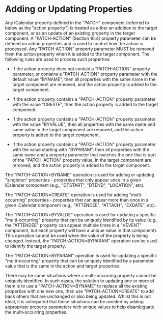 # Adding or Updating Properties

Any iCalendar property defined in the "PATCH" component (referred to
below as the "action property") is treated as either an addition to
the target component, or as an update of an existing property in the
target component.  A "PATCH-ACTION" (Section 10.4) property parameter
can be defined on action properties and is used to control how the
action is processed.  Any "PATCH-ACTION" property parameter MUST be
removed from the action property when it is added to the target
component.  The following rules are used to process such properties:

* If the action property does not contain a "PATCH-ACTION" property
  parameter, or contains a "PATCH-ACTION" property parameter with
  the default value "BYNAME", then all properties with the same
  name in the target component are removed, and the action property
  is added to the target component.

* If the action property contains a "PATCH-ACTION" property
  parameter with the value "CREATE", then the action property is
  added to the target component.

* If the action property contains a "PATCH-ACTION" property
  parameter with the value "BYVALUE", then all properties with the
  same name and same value in the target component are removed, and
  the action property is added to the target component.

* If the action property contains a "PATCH-ACTION" property
  parameter with the value starting with "BYPARAM", then all
  properties with the same name and a property parameter that
  matches the one that is part of the "PATCH-ACTION" property
  value, in the target component are removed, and the action
  property is added to the target component.

The "PATCH-ACTION=BYNAME" operation is used for adding or updating
"singleton" properties - properties that only appear once in a given
iCalendar component (e.g., "DTSTART", "DTEND", "LOCATION", etc).

The "PATCH-ACTION=CREATE" operation is used for adding "multi-
occurring" properties - properties that can appear more than once in
a given iCalendar component (e.g., "ATTENDEE", "ATTACH", "EXDATE",
etc).

The "PATCH-ACTION=BYVALUE" operation is used for updating a specific
"multi-occurring" property that can be uniquely identified by its
value (e.g., the "ATTENDEE" property can appear multiple times in a
"VEVENT" component, but each property will have a unique value in
that component).  This operation cannot be used when the value of the
property is being changed.  Instead, the "PATCH-ACTION=BYPARAM"
operation can be used to identify the target property.

The "PATCH-ACTION=BYPARAM" operation is used for updating a specific
"multi-occurring" property that can be uniquely identified by a
parameter value that is the same in the action and target properties.

There may be some situations where a multi-occurring property cannot
be uniquely identified.  In such cases, the solution to updating one
or more of them is to use a "PATCH-ACTION=BYNAME" to replace all the
existing properties with one new one, then use "PATCH-ACTION=CREATE"
to add back others that are unchanged or also being updated.  Whilst
this is not ideal, it is anticipated that these situations can be
avoided by adding appropriate property parameters with unique values
to help disambiguate the multi-occurring properties.

